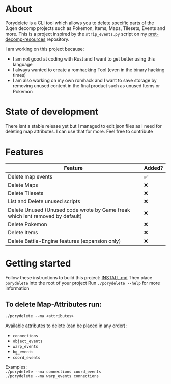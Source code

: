 # About

Porydelete is a CLI tool which allows you to delete specific parts of the 3.gen decomp projects such as Pokemon, Items, Maps, Tilesets, Events and more. This is a project inspired by the `strip_events.py` script on my [pret-decomp-resources](https://github.com/Voluptua/pret-decomp-resources) repository. 

I am working on this project because:
  - I am not good at coding with Rust and I want to get better using this language
  - I always wanted to create a romhacking Tool (even in the binary hacking times)
  - I am also working on my own romhack and I want to save storage by removing unused content in the final product such as unused Items or Pokemon


# State of development

There isnt a stable release yet but I managed to edit json files as I need for deleting map attributes. I can use that for more. Feel free to contribute

# Features

| Feature | Added? |
|---------|--------|
|Delete map events|✅| 
|Delete Maps|❌|
|Delete Tilesets|❌|
|List and Delete unused scripts|❌|
|Delete Unused (Unused code wrote by Game freak which isnt removed by default)|❌|
|Delete Pokemon|❌|
|Delete Items|❌|
|Delete Battle-Engine features (expansion only)|❌|

# Getting started

Follow these instructions to build this project: [INSTALL.md](https://github.com/Voluptua/Porydelete/blob/main/INSTALL.md)
Then place `porydelete` into the root of your project
Run `./porydelete --help` for more information

## To delete Map-Attributes run:

```./porydelete --ma <attributes>```

Available attributes to delete (can be placed in any order): 
  - `connections`
  - `object_events`
  - `warp_events`
  - `bg_events`
  - `coord_events`

Examples: \
  `./porydelete --ma connections coord_events`\
  `./porydelete --ma warp_events connections`

